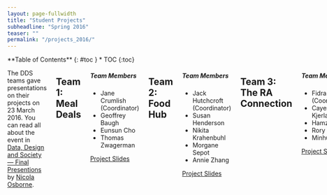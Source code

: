 ```yaml
---
layout: page-fullwidth
title: "Student Projects"
subheadline: "Spring 2016"
teaser: ""
permalink: "/projects_2016/"
---
```

<div class="row">
<div class="medium-4 medium-push-8 columns" markdown="1">
<div class="panel radius" markdown="1">
**Table of Contents**
{: #toc }
* TOC
{:toc}
</div>
</div>

<div class="medium-8 medium-pull-4 columns" markdown="1"> 

The DDS teams gave presentations on their projects on 23 March 2016. You can read all about the event in [Data, Design and Society &mdash; Final Presentions](http://nicolaosborne.blogs.edina.ac.uk/2016/03/23/data-design-society-final-presentations/) by [Nicola Osborne](http://nicolaosborne.blogs.edina.ac.uk/about/).

## Team 1: Meal Deals

<div class="panel">
  <h5>Team Members</h5>
  <ul>
    <li>Jane Crumlish (Coordinator)</li>
    <li>Geoffrey Baugh</li>
    <li>Eunsun Cho</li>
    <li>Thomas Zwagerman</li>
  </ul>

  <a class="button small" href="{{ site.baseurl }}/course_docs/1_Meal_Deals.pdf" target="_blank">Project Slides</a>

</div>


## Team 2: Food Hub

<div class="panel">
  <h5>Team Members</h5>
  <ul>
    <li>Jack Hutchcroft (Coordinator)</li>
    <li>Susan Henderson</li>
    <li>Nikita Krahenbuhl</li>
    <li>Morgane Sepot</li>
    <li>Annie Zhang</li>
  </ul>
  <a class="button small" href="{{ site.baseurl }}/course_docs/2_Food_Hub.pdf" target="_blank">Project Slides</a>
</div>


## Team 3: The RA Connection

<div class="panel">
  <h5>Team Members</h5>
  <ul>
    <li>Fidra Sym (Coordinator)</li>
    <li>Cayenne Kjerland</li>
    <li>Hamza Latif</li>
    <li>Rory McClish</li>
    <li>Minhui Xu</li>
  </ul>

  <a class="button small" href="{{ site.baseurl }}/course_docs/3_The_RA_Connection.pdf" target="_blank">Project Slides</a>
</div>


## Team 4: Pimp My Pollock

<div class="panel">
  <h5>Team Members</h5>
  <ul>
    <li>Mitch Peterson (Coordinator)</li>
    <li>Luca Forni</li>
    <li>David Mynors</li>
    <li>Michelle Wong</li>
  </ul>

 <a class="button small" href="{{ site.baseurl }}/course_docs/4_Pimp_My_Pollock.pdf" target="_blank">Project Slides</a> 
</div>


## Team 5: Trayless Dining

<div class="panel">
  <h5>Team Members</h5>
  <ul>
    <li><a href="http://juljoseph33.github.io">Julia Joseph</a> (Coordinator) <a href="https://twitter.com/JuliaRJoseph"><i class="icon-twitter"></i></a>
         <a href="https://www.linkedin.com/pub/julia-joseph/83/a35/293"><i class="icon-linkedin"></i></a>
         <a href="https://github.com/juljoseph33"><i class="icon-github"></i></a>
    </li>
    <li>Isy Introna</li>
    <li>Luke Fletcher</li>
    <li>Helena McElroy</li>
  </ul>

 <a class="button small" href="{{ site.baseurl }}/course_docs/5_Trayless_Dining.pdf" target="_blank">Project Slides</a>
 <a class="button small" href="http://juljoseph33.github.io/DDS/" target="_blank">Project Website</a>
</div>


## Team 6: Save the Cups!

At the University of Edinburgh, an estimated 1 million coffee cups are going to landfill every year: a staggering number. In our project, we looked for ways to reduce the amount of waste caused this way. We decided to design posters that would boost the University’s current Keepcup scheme –-- if you bring a University of Edinburgh-branded Keepcup to one of the University Cafés, you receive a 20p discount on your coffee. <a href="{{ site.baseurl }}/projects2016/team6"><strong>Read More &gt;</strong></a>

<div class="panel">
  <h5>Team Members</h5>
  <ul>
    <li>Paul Hofma (Coordinator) <a href="https://www.linkedin.com/in/paul-hofma-8607aa7b"><i class="icon-linkedin"></i></a></li>
    <li>Chloe Austin</li>
    <li>Qinqin Xu</li>
    <li>Anna Zorinmawii</li>
  </ul>

  <a class="button small" href="{{ site.baseurl }}/course_docs/6_Save_the_Cups.pdf" target="_blank">Project Slides</a>
</div>

<img src="{{ site.urlimg }}savethecups2-medium.jpg" alt="Save the Cups PD Workshop 1">
<img src="{{ site.urlimg }}savethecups3-medium.jpg" alt="Save the Cups PD Workshop 2">

<a href="{{ site.urlimg }}savethecups_final_poster.jpg"><img src="{{ site.urlimg }}savethecups_final_poster-medium.jpg" alt="Save the Cups Final Poster"></a>

<hr/>

## Team 7: Good Eats

<div class="panel">
  <h5>Team Members</h5>
  <ul>
    <li>Madison Weigand (Coordinator)</li>
    <li>Madeleine Boyle</li>
    <li>Akshay Chandiramani</li>
    <li>Ajda Remškar</li>
  </ul>

  <a class="button small" href="{{ site.baseurl }}/course_docs/7_Good_Eats.pdf" target="_blank">Project Slides</a>
</div>